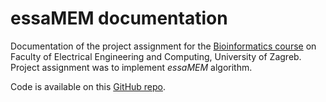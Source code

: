 # essaMEM documentation

Documentation of the project assignment for the [Bioinformatics course](https://www.fer.unizg.hr/predmet/bio) on Faculty of Electrical Engineering and Computing, University of Zagreb. Project assignment was to implement *essaMEM* algorithm. 

Code is available on this [GitHub repo](https://github.com/arazum/bio).
